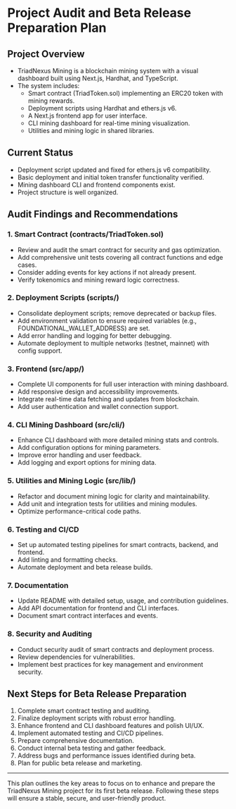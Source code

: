 # Project Audit and Beta Release Preparation Plan

## Project Overview
- TriadNexus Mining is a blockchain mining system with a visual dashboard built using Next.js, Hardhat, and TypeScript.
- The system includes:
  - Smart contract (TriadToken.sol) implementing an ERC20 token with mining rewards.
  - Deployment scripts using Hardhat and ethers.js v6.
  - A Next.js frontend app for user interface.
  - CLI mining dashboard for real-time mining visualization.
  - Utilities and mining logic in shared libraries.

## Current Status
- Deployment script updated and fixed for ethers.js v6 compatibility.
- Basic deployment and initial token transfer functionality verified.
- Mining dashboard CLI and frontend components exist.
- Project structure is well organized.

## Audit Findings and Recommendations

### 1. Smart Contract (contracts/TriadToken.sol)
- Review and audit the smart contract for security and gas optimization.
- Add comprehensive unit tests covering all contract functions and edge cases.
- Consider adding events for key actions if not already present.
- Verify tokenomics and mining reward logic correctness.

### 2. Deployment Scripts (scripts/)
- Consolidate deployment scripts; remove deprecated or backup files.
- Add environment validation to ensure required variables (e.g., FOUNDATIONAL_WALLET_ADDRESS) are set.
- Add error handling and logging for better debugging.
- Automate deployment to multiple networks (testnet, mainnet) with config support.

### 3. Frontend (src/app/)
- Complete UI components for full user interaction with mining dashboard.
- Add responsive design and accessibility improvements.
- Integrate real-time data fetching and updates from blockchain.
- Add user authentication and wallet connection support.

### 4. CLI Mining Dashboard (src/cli/)
- Enhance CLI dashboard with more detailed mining stats and controls.
- Add configuration options for mining parameters.
- Improve error handling and user feedback.
- Add logging and export options for mining data.

### 5. Utilities and Mining Logic (src/lib/)
- Refactor and document mining logic for clarity and maintainability.
- Add unit and integration tests for utilities and mining modules.
- Optimize performance-critical code paths.

### 6. Testing and CI/CD
- Set up automated testing pipelines for smart contracts, backend, and frontend.
- Add linting and formatting checks.
- Automate deployment and beta release builds.

### 7. Documentation
- Update README with detailed setup, usage, and contribution guidelines.
- Add API documentation for frontend and CLI interfaces.
- Document smart contract interfaces and events.

### 8. Security and Auditing
- Conduct security audit of smart contracts and deployment process.
- Review dependencies for vulnerabilities.
- Implement best practices for key management and environment security.

## Next Steps for Beta Release Preparation
1. Complete smart contract testing and auditing.
2. Finalize deployment scripts with robust error handling.
3. Enhance frontend and CLI dashboard features and polish UI/UX.
4. Implement automated testing and CI/CD pipelines.
5. Prepare comprehensive documentation.
6. Conduct internal beta testing and gather feedback.
7. Address bugs and performance issues identified during beta.
8. Plan for public beta release and marketing.

---

This plan outlines the key areas to focus on to enhance and prepare the TriadNexus Mining project for its first beta release. Following these steps will ensure a stable, secure, and user-friendly product.
